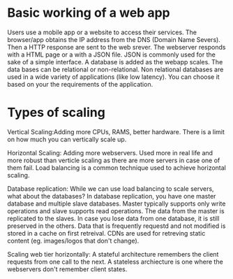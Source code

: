 # Basic working of a web app
Users use a mobile app or a website to access their services. The
browser/app obtains the IP address from the DNS (Domain Name Severs). Then a 
HTTP response are sent to the web srever. The webserver responds with a HTML page
or a with a JSON file. JSON is commonly used for the sake of a simple interface. 
A database is added as the webapp scales. The data bases can be relational or 
non-relational. Non relational databases are used in a wide variety of applications (like low latency).
You can choose it based on your the requirements of the application.

# Types of scaling
Vertical Scaling:Adding more CPUs, RAMS, better hardware. There is a limit on how much you can vertically scale up.

Horizontal Scaling: Adding more webservers. Used more in real life and more robust than verticle scaling as there are more servers in case one of them fail.
Load balancing is a common technique used to achieve horizontal scaling. 

Database replication: While we can use load balancing to scale servers, what about the databases? In database replication, you have
one master database and multiple slave databases. Master typically supports only write operations and slave supports read
operations. The data from the master is replicated to the slaves. In case you lose data from one database, it is still preserved in the others.
Data that is frequently requestd and not modified is stored in a cache on first retreival. CDNs are used for retreving static content (eg. images/logos that don't change).

Scaling web tier horizontally: A stateful architecture remembers the client requests from one call to the next. A stateless archiecture is one where the webservers
don't remember client states. 
